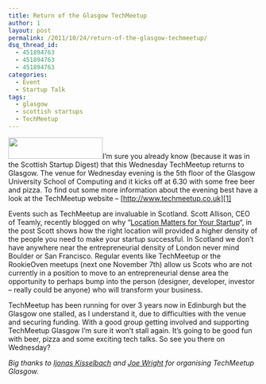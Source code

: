 ```yaml
---
title: Return of the Glasgow TechMeetup
author: 1
layout: post
permalink: /2011/10/24/return-of-the-glasgow-techmeetup/
dsq_thread_id:
  - 451894763
  - 451894763
  - 451894763
categories:
  - Event
  - Startup Talk
tags:
  - glasgow
  - scottish startups
  - TechMeetup
---
```

<img class="alignright" title="TechMeetup Logo" src="http://techmeetup.co.uk/static/img/techmeetup_logo.png" alt="" width="190" height="43" />I&#8217;m sure you already know (because it was in the Scottish Startup Digest) that this Wednesday TechMeetup returns to Glasgow. The venue for Wednesday evening is the 5th floor of the Glasgow University School of Computing and it kicks off at 6.30 with some free beer and pizza. To find out some more information about the evening best have a look at the TechMeetup website &#8211; [http://www.techmeetup.co.uk][1]

Events such as TechMeetup are invaluable in Scotland. Scott Allison, CEO of Teamly, recently blogged on why &#8220;[Location Matters for Your Startup][2]&#8220;, in the post Scott shows how the right location will provided a higher density of the people you need to make your startup successful. In Scotland we don&#8217;t have anywhere near the entrepreneurial density of London never mind Boulder or San Francisco. Regular events like TechMeetup or the RookieOven meetups (next one November 7th) allow us Scots who are not currently in a position to move to an entrepreneurial dense area the opportunity to perhaps bump into the person (designer, developer, investor &#8211; really could be anyone) who will transform your business.

TechMeetup has been running for over 3 years now in Edinburgh but the Glasgow one stalled, as I understand it, due to difficulties with the venue and securing funding. With a good group getting involved and supporting TechMeetup Glasgow I&#8217;m sure it won&#8217;t stall again. It&#8217;s going to be good fun with beer, pizza and some exciting tech talks. So see you there on Wednesday?

*Big thanks to [Ijonas Kisselbach][3] and [Joe Wright][4] for organising TechMeetup Glasgow.*

 [1]: http://www.techmeetup.co.uk "tech meetup"
 [2]: http://scott-allison.net/2011/10/21/location-matters-for-your-startup/ "Location Matters for your startup"
 [3]: http://about.me/ijonas "Ijonas About Me"
 [4]: http://www.joejag.com/wp/ "Joe Wright"
